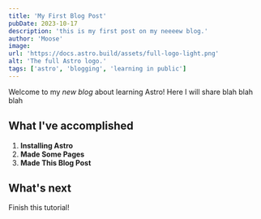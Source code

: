 ```yaml
---
title: 'My First Blog Post'
pubDate: 2023-10-17
description: 'this is my first post on my neeeew blog.'
author: 'Moose'
image:
url: 'https://docs.astro.build/assets/full-logo-light.png'
alt: 'The full Astro logo.'
tags: ['astro', 'blogging', 'learning in public']
---
```


Welcome to my _new blog_ about learning Astro! Here I will share blah blah blah

## What I've accomplished

1. **Installing Astro**
2. **Made Some Pages**
3. **Made This Blog Post**

## What's next

Finish this tutorial!
